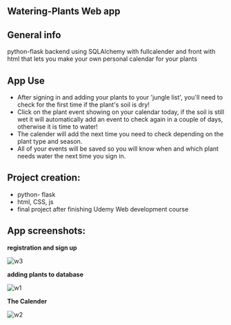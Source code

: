## Watering-Plants Web app

## General info
python-flask backend using SQLAlchemy with fullcalender and front with html that lets you make your own personal calendar for your plants


## App Use
* After signing in and adding your plants to your 'jungle list', you'll need to check for the first time if the plant's soil is dry! 
* Click on the plant event showing on your calendar today, if the soil is still wet it will automatically add an event to check again in a couple of days, otherwise it is time to water!
* The calender will add the next time you need to check depending on the plant type and season. 
* All of your events will be saved so you will know when and which plant needs water the next time you sign in.

## Project creation:
* python- flask
* html, CSS, js
* final project after finishing Udemy Web development course
	
## App screenshots:

**registration and sign up**

![w3](https://user-images.githubusercontent.com/71632360/121768399-b349e800-cb66-11eb-89b7-50b4107108bf.jpg)


**adding plants to database**

![w1](https://user-images.githubusercontent.com/71632360/121768405-bc3ab980-cb66-11eb-9926-ddd6627ae4d0.jpg)


**The Calender**

![w2](https://user-images.githubusercontent.com/71632360/121768468-091e9000-cb67-11eb-8d63-a99757b8406f.jpg)



